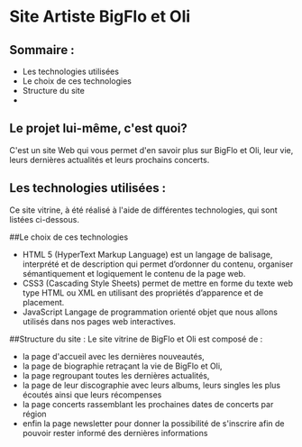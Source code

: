 # Site Artiste BigFlo et Oli


## Sommaire :

*  Les technologies utilisées
*  Le choix de ces technologies
*  Structure du site
*  


## Le projet lui-même, c'est quoi?

C'est un site Web qui vous permet d'en savoir plus sur BigFlo et Oli, leur vie, leurs dernières actualités et leurs prochains concerts.


## Les technologies utilisées :

Ce site vitrine, à été réalisé à l'aide de différentes technologies, qui sont listées ci-dessous.


##Le choix de ces technologies

* HTML 5
    (HyperText Markup Language) est un langage de balisage, interprété et de description qui permet d’ordonner du contenu, organiser sémantiquement et logiquement le contenu de la page web.
* CSS3
    (Cascading Style Sheets) permet de mettre en forme du texte web type HTML ou XML en utilisant des propriétés d’apparence et de placement.
* JavaScript
    Langage de programmation orienté objet que nous allons utilisés dans nos pages web interactives.


##Structure du site :
Le site vitrine de BigFlo et Oli est composé de :

* la page d'accueil avec les dernières nouveautés,
* la page de biographie retraçant la vie de BigFlo et Oli,
* la page regroupant toutes les dernières actualités,
* la page de leur discographie avec leurs albums, leurs singles les plus écoutés ainsi que leurs récompenses
* la page concerts rassemblant les prochaines dates de concerts par région
* enfin la page newsletter pour donner la possibilité de s'inscrire afin de pouvoir rester informé des dernières informations